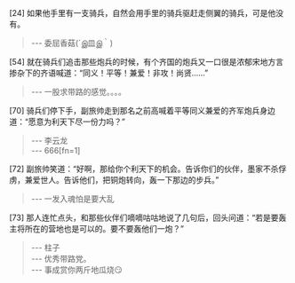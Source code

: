 
[24] 如果他手里有一支骑兵，自然会用手里的骑兵驱赶走侧翼的骑兵，可是他没有。
>--- 委屈香菇(´இ皿இ｀)<br>

[54] 就在骑兵们追击那些炮兵的时候，有个齐国的炮兵又一口很是浓郁宋地方言掺杂下的齐语喊道：“同义！平等！兼爱！非攻！尚贤……”
>--- 一股求带路的感觉。。。。<br>

[70] 骑兵们停下手，副旅帅走到那名之前高喊着平等同义兼爱的齐军炮兵身边道：“愿意为利天下尽一份力吗？”
>--- 李云龙<br>
>--- 666[fn=1]<br>

[72] 副旅帅笑道：“好啊，那给你个利天下的机会。告诉你们的伙伴，墨家不杀俘虏，兼爱世人。告诉他们，把铜炮转向，轰一下那边的步兵。”
>--- 一发入魂怕是要大乱<br>

[73] 那人连忙点头，和那些伙伴们嘀嘀咕咕地说了几句后，回头问道：“若是要轰主将所在的营地也是可以的。要不要轰他们一炮？”
>--- 柱子<br>
>--- 优秀带路党。<br>
>--- 事成赏你两斤地瓜烧😏<br>
